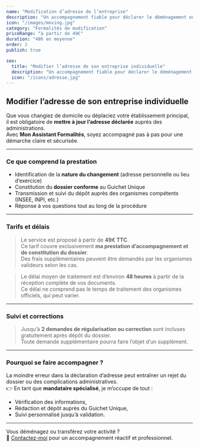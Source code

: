 ```yaml
---
name: "Modification d’adresse de l’entreprise"
description: "Un accompagnement fiable pour déclarer le déménagement ou le transfert d’établissement de votre entreprise individuelle."
icon: "/images/moving.jpg"
category: "Formalités de modification"
priceRange: "à partir de 49€"
duration: "48h en moyenne"
order: 2
publish: true

seo:
  title: "Modifier l’adresse de son entreprise individuelle"
  description: "Un accompagnement fiable pour déclarer le déménagement ou le transfert d’établissement de votre entreprise individuelle."
  icon: "/icons/adresse.jpg"
---
```


## Modifier l’adresse de son entreprise individuelle

Que vous changiez de domicile ou déplaciez votre établissement principal, il est obligatoire de **mettre à jour l’adresse déclarée** auprès des administrations.  
Avec **Mon Assistant Formalités**, soyez accompagné pas à pas pour une démarche claire et sécurisée.

---

### Ce que comprend la prestation

- Identification de la **nature du changement** (adresse personnelle ou lieu d’exercice)
- Constitution du **dossier conforme** au Guichet Unique
- Transmission et suivi du dépôt auprès des organismes compétents (INSEE, INPI, etc.)
- Réponse à vos questions tout au long de la procédure

---

### Tarifs et délais

> Le service est proposé à partir de **49€ TTC**.  
> Ce tarif couvre exclusivement **ma prestation d’accompagnement et de constitution du dossier**.  
> Des frais supplémentaires peuvent être demandés par les organismes valideurs selon les cas.

> Le délai moyen de traitement est d’environ **48 heures** à partir de la réception complète de vos documents.  
> Ce délai ne comprend pas le temps de traitement des organismes officiels, qui peut varier.

---

### Suivi et corrections

> Jusqu’à **2 demandes de régularisation ou correction** sont incluses gratuitement après dépôt du dossier.  
> Toute demande supplémentaire pourra faire l’objet d’un supplément.

---

### Pourquoi se faire accompagner ?

La moindre erreur dans la déclaration d’adresse peut entraîner un rejet du dossier ou des complications administratives.  
👉 En tant que **mandataire spécialisé**, je m’occupe de tout :

- Vérification des informations,
- Rédaction et dépôt auprès du Guichet Unique,
- Suivi personnalisé jusqu’à validation.

---

Vous déménagez ou transférez votre activité ?  
📩 [Contactez-moi](/contact) pour un accompagnement réactif et professionnel.